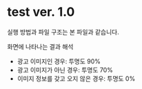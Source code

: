 # test ver. 1.0

실행 방법과 파일 구조는 본 파일과 같습니다.

화면에 나타나는 결과 해석

- 광고 이미지인 경우: 투명도 90%
- 광고 이미지가 아닌 경우: 투명도 70%
- 이미지 정보를 갖고 오지 않은 경우: 투명도 0%
